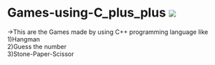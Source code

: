# Games-using-C_plus_plus <img src="https://github.com/user-attachments/assets/58e98fdb-c29a-4ca3-9a64-36ffee6458a9">
->This are the Games  made by using C++ programming language like
<br>
1)Hangman 
<br>
2)Guess the number
<br>
3)Stone-Paper-Scissor
